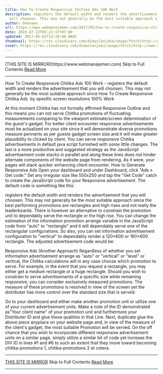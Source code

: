 ```yaml
---
title: How To Create Responsive Chitika Ads 100 Work
description: registers the default width and renders the advertisement that you
  will choosen. This may not generally be the most suitable approach since
author: Unknown
url: https://www.webmanajemen.com/2017/05/how-to-create-responsive-chitika-ads.html
date: 2019-07-22T03:23:17+07:00
updated: 2017-05-02T14:18:00.000Z
thumbnail: https://res.cloudinary.com/dimaslanjaka/image/fetch/http://www.mygyanblog.com/wp-content/uploads/2017/01/chitika-se-kaise-paise-kamaye.jpg
cover: https://res.cloudinary.com/dimaslanjaka/image/fetch/http://www.mygyanblog.com/wp-content/uploads/2017/01/chitika-se-kaise-paise-kamaye.jpg
---
```


<hr/> [THIS SITE IS MIRROR](https://www.webmanajemen.com) Skip to Full Contents <a href="https://www.webmanajemen.com/2017/05/how-to-create-responsive-chitika-ads.html" rel="follow" class="button" id="read-more">Read More</a> <hr/> How To Create Responsive Chitika Ads 100 Work - registers the default width and renders the advertisement that you will choosen. This may not generally be the most suitable approach since How To Create Responsive Chitika Ads  by spesific screen resolutions 100% Work

At this moment Chitika has not formally affirmed Responsive Outline and this means you can not serve Chitika promotions of fluctuating measurements comparing to the viewport estimate/screen determination of the guest's gadget.
For better client encounter responsive advertisements must be actualized on your site since it will demonstrate diverse promotions measure pennants as per guests gadget screen size.and it will make greater plausibility to clicked by client.
You can serve responsive Chitika advertisements in default java script furnished with some little changes. The last is a more productive and suggested strategy as the JavaScript advertisement code stacks in parallel and along these lines does not hinder alternate components of the website page from rendering. As it were, your pages will stack quicker enhancing client encounter.
How to Generate Responsive Ads
Open your dashboard and under Dashboard, click "Ads » Get code." Set any irregular size like 550x250 and tap the "Get Code" catch to create the JavaScript code for your Responsive advertisement. The default code is something like this:

<script type="text/javascript">
  ( function() {
    if (window.CHITIKA === undefined) { window.CHITIKA = { 'units' : [] }; };
    var unit = {"publisher":"YOur User Name","width":550,"height":250,"sid":"Chitika Default"};
    var placement_id = window.CHITIKA.units.length;
    window.CHITIKA.units.push(unit);
    document.write('<div id="chitikaAdBlock-' + placement_id + '">
</div>
');
    var s = document.createElement('script');
    s.type = 'text/javascript';
    s.src = '//cdn.chitika.net/getads.js';
    try { document.getElementsByTagName('head')[0].appendChild(s); } catch(e) { document.write(s.outerHTML); }
}());
</script>


registers the default width and renders the advertisement that you will choosen. This may not generally be the most suitable approach since the best performing promotions are rectangles and high rises and not really the leaderboards.
There is however an alternative to constrain the promotion unit to dependably serve the rectangle or the high rise. You can change the estimation of the information promotion arrange variable in the JavaScript code from "auto" to "rectangle" and it will dependably serve one of the rectangular configurations. So also, you can set information advertisement configuration to "vertical" to dependably render a 120×600 or 160×600 rectangle. The adjusted advertisement code would be:

<script type="text/javascript">
  ( function() {
    if (window.CHITIKA === undefined) { window.CHITIKA = { 'units' : [] }; };
    var unit = {"publisher":"YOur User Name","width":550,"height":250,"sid":"Chitika Default"};
    var placement_id = window.CHITIKA.units.length;
    window.CHITIKA.units.push(unit);
    document.write('<div id="chitikaAdBlock-' + placement_id + '">
</div>
');
    var s = document.createElement('script');
    s.type = 'text/javascript';
    s.src = '//cdn.chitika.net/getads.js';
    try { document.getElementsByTagName('head')[0].appendChild(s); } catch(e) { document.write(s.outerHTML); }
}());
</script>


Responsive Ads (Another Approach)
Regardless of whether you set information advertisement arrange as "auto" or "vertical" or "level" or vertical, the Chitika calculations will in any case choose which promotion to serve. For example, in the event that you request a rectangle, you may either get a medium rectangle or a huge rectangle.
Should you wish to constrain to serve advertisements of a specific size while remaining responsive, you can consider exclusively measured promotions. The measure of these promotions is resolved in view of the screen yet the distributer has more control over the standard size that is served.

<div id="chitika-ads-1"></div>
<script type="text/javascript">
/* Calculate the width of available ad space */
ad = document.getElementById('chitika-ads-1');
if (ad.getBoundingClientRect().width) {
adWidth = ad.getBoundingClientRect().width; // for modern browsers
} else {
adWidth = ad.offsetWidth; // for old IE
}( function() {
if (window.CHITIKA === undefined) { window.CHITIKA = { 'units' : [] }; };
if ( adWidth >= 728 )
var unit = {"publisher":"YOur User Name","width":728,"height":90,"sid":"Chitika Default"}; /* Leaderboard 728x90 */
else if ( adWidth >= 468 )
var unit = {"publisher":"YOur User Name","width":550,"height":250,"sid":"Chitika Default"};
else if ( adWidth >= 336 )
var unit = {"publisher":"YOur User Name","width":336,"height":280,"sid":"Chitika Default"};
else if ( adWidth >= 300 )
var unit = {"publisher":"YOur User Name","width":300,"height":250,"sid":"Chitika Default"};
else if ( adWidth >= 250 )
var unit = {"publisher":"YOur User Name","width":250,"height":250,"sid":"Chitika Default"};
else if ( adWidth >= 200 )
var unit = {"publisher":"YOur User Name","width":200,"height":200,"sid":"Chitika Default"};
else if ( adWidth >= 180 )
var unit = {"publisher":"YOur User Name","width":180,"height":150,"sid":"Chitika Default"};
else
var unit = {"publisher":"YOur User Name","width":125,"height":125,"sid":"Chitika Default"};
var placement_id = window.CHITIKA.units.length;
window.CHITIKA.units.push(unit);
document.write('<div id="chitikaAdBlock-' + placement_id + '"></div>');
var s = document.createElement('script');
s.type = 'text/javascript';
s.src = '//cdn.chitika.net/getads.js';
try { document.getElementsByTagName('head')[0].appendChild(s); } catch(e) { document.write(s.outerHTML); }
}());
</script>

Go to your dashboard and either make another promotion unit or utilize one of your current advertisement units. Make a note of the ID demonstrated as"Your client name" of your promotion unit and furthermore your Distributer ID and glue these qualities in that Line.
Next, duplicate glue the above piece anyplace on your website page and, in view of the measure of the client's gadget, the most suitable Promotion will be served. On the off chance that you wish to incorporate different responsive advertisement units on a similar page, simply utilize a similar bit of code yet increase the DIV ID in lines #1 and #6 to such an extent that they move toward becoming chitika-promotions 1, chitika-promotions 2 et cetera. <hr/> [THIS SITE IS MIRROR](https://www.webmanajemen.com) Skip to Full Contents <a href="https://www.webmanajemen.com/2017/05/how-to-create-responsive-chitika-ads.html" rel="follow" class="button" id="read-more">Read More</a> <hr/>